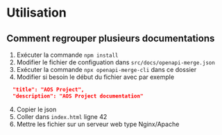 # Utilisation

## Comment regrouper plusieurs documentations

1. Exécuter la commande ````npm install````
2. Modifier le fichier de configuation dans ````src/docs/openapi-merge.json````
3. Exécuter la commande ````npx openapi-merge-cli```` dans ce dossier
4. Modifier si besoin le début du fichier avec par exemple
 ```json
   "title": "AOS Project",
   "description": "AOS Project documentation"
 ```
4. Copier le json
5. Coller dans `index.html` ligne 42
6. Mettre les fichier sur un serveur web type Nginx/Apache


